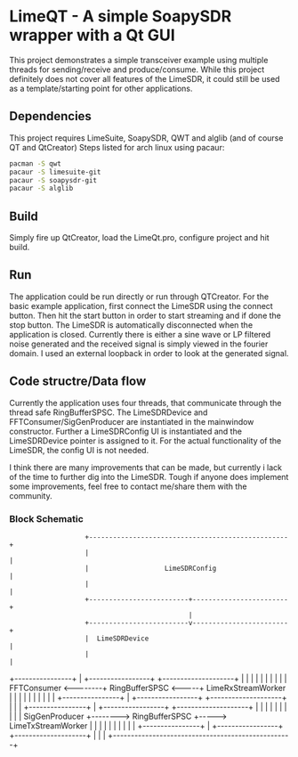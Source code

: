 # LimeQT - A simple SoapySDR wrapper with a Qt GUI
This project demonstrates a simple transceiver example using multiple threads for sending/receive and produce/consume. While this project definitely does not cover all features of the LimeSDR, it could still be used as a template/starting point for other applications.

## Dependencies
This project requires LimeSuite, SoapySDR, QWT and alglib (and of course QT and QtCreator)
Steps listed for arch linux using pacaur:

```sh
pacman -S qwt
pacaur -S limesuite-git
pacaur -S soapysdr-git
pacaur -S alglib
```

## Build
Simply fire up QtCreator, load the LimeQt.pro, configure project and hit build.

## Run
The application could be run directly or run through QTCreator. For the basic example application, first connect the LimeSDR using the connect button. Then hit the start button in order to start streaming and if done the stop button. 
The LimeSDR is automatically disconnected when the application is closed. Currently there is either a sine wave or LP filtered noise generated and the received signal is simply viewed in the fourier domain. I used an external loopback in order to look at the generated signal.

## Code structre/Data flow
Currently the application uses four threads, that communicate through the thread safe RingBufferSPSC. The LimeSDRDevice and FFTConsumer/SigGenProducer are instantiated in the mainwindow constructor. Further a LimeSDRConfig UI is instantiated and the LimeSDRDevice pointer is assigned to it. For the actual functionality of the LimeSDR, the config UI is not needed.

I think there are many improvements that can be made, but currently i lack of the time to further dig into the LimeSDR. Tough if anyone does implement some improvements, feel free to contact me/share them with the community.


### Block Schematic
<!-- language: lang-none -->

                       +--------------------------------------------------+
                       |                                                  |
                       |                   LimeSDRConfig                  |
                       |                                                  |
                       +-------------------------+------------------------+
                                                 |
                       +-------------------------v------------------------+
                       |  LimeSDRDevice                                   |
                       |                                                  |
+----------------+     |  +-----------------+     +--------------------+  |
|                |     |  |                 |     |                    |  |
| FFTConsumer    <--------+ RingBufferSPSC  <-----+ LimeRxStreamWorker |  |
|                |     |  |                 |     |                    |  |
+----------------+     |  +-----------------+     +--------------------+  |
                       |                                                  |
+----------------+     |  +-----------------+     +--------------------+  |
|                |     |  |                 |     |                    |  |
| SigGenProducer +--------> RingBufferSPSC  +-----> LimeTxStreamWorker |  |
|                |     |  |                 |     |                    |  |
+----------------+     |  +-----------------+     +--------------------+  |
                       |                                                  |
                       +--------------------------------------------------+
